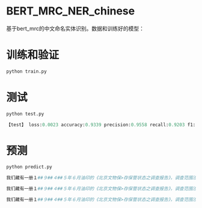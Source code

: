 # BERT_MRC_NER_chinese
基于bert_mrc的中文命名实体识别。数据和训练好的模型：
	
# 训练和验证
```python
python train.py
```

# 测试
```python
python test.py

【test】 loss:0.0023 accuracy:0.9339 precision:0.9558 recall:0.9203 f1:0.9377
```

# 预测
```python
python predict.py

我们藏有一册１##９##４##５年６月油印的《北京文物保>存保管状态之调查报告》，调查范围涉及故宫、历博、古研所、北大清华图书馆、北图、日伪资料库等二十几家，言及文物二十>万件以上，洋洋三万余言，是珍贵的北京史料。 []

我们藏有一册１##９##４##５年６月油印的《北京文物保>存保管状态之调查报告》，调查范围涉及故宫、历博、古研所、北大清华图书馆、北图、日伪资料库等二十几家，言及文物二十>万件以上，洋洋三万余言，是珍贵的北京史料。 [(['北', '京'], 39, 'NS'), (['故', '宫'], 63, 'NS'), (['北', '大', '清', '华', '图', '书', '馆'], 73, 'NS'), (['北', '图'], 81, 'NS'), (['日'], 84, 'NS'), (['北', '京'], 118, 'NS')]

我们藏有一册１##９##４##５年６月油印的《北京文物保>存保管状态之调查报告》，调查范围涉及故宫、历博、古研所、北大清华图书馆、北图、日伪资料库等二十几家，言及文物二十>万件以上，洋洋三万余言，是珍贵的北京史料。 []
```